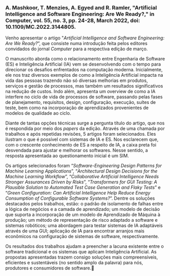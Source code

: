 ### A. Mashkoor, T. Menzies, A. Egyed and R. Ramler, "Artificial Intelligence and Software Engineering: Are We Ready?," in Computer, vol. 55, no. 3, pp. 24-28, March 2022, doi: 10.1109/MC.2022.3144805.

Venho apresentar o artigo "*Artificial Intelligence and Software Engineering: Are We Ready?*”, que consiste numa introdução feita pelos editores convidados do jornal *Computer* para a respectiva edição de março. 

O manuscrito aborda como o relacionamento entre Engenharia de Software (ES) e Inteligência Artificial (IA) vem se desenvolvendo com o tempo para direcionar os desafios enfrentados na computação moderna. Inicialmente, ele nos traz diversos exemplos de como a Inteligência Artificial impacta na vida das pessoas trazendo não só diversas melhorias em produtos, serviços e gestão de processos, mas também um resultados significativos na redução de custos. Indo além, apresenta um overview de como a IA interfere no ciclo de vida de processos de software, passando pelas fases de planejamento, requisitos, design, configuração, execução, suítes de teste, bem como na incorporação de aprendizados provenientes de modelos de qualidade ao ciclo. 

Diante de tantas opções técnicas surge a pergunta título do artigo, que nos é respondida por meio dos *papers* da edição. Através de uma chamada por trabalhos e após repetidas revisões, 5 artigos foram selecionados. Eles ilustram o que é possível com sistemas de IA e ES. Nos esclarecem que, com o crescente conhecimento de ES a respeito de IA, a caixa preta foi desvendada para ajustar e melhorar os softwares. Nesse sentido, a resposta apresentada ao questionamento inicial é um SIM. 

Os artigos selecionados foram “*Software-Engineering Design Patterns for Machine Learning Applications*”, “*Architectural Design Decisions for the Machine Learning Workflow*”, “*Collaborative Artificial Intelligence Needs Stronger Assurances Driven by Risks*”, “*Transformers for GUI Testing: A Plausible Solution to Automated Test Case Generation and Flaky Tests*” e “*Green Configuration: Can Artificial Intelligence Help Reduce Energy Consumption of Configurable Software Systems?*”. Dentre os soluções destacados pelos trabalhos, estão: o padrão de isolamento de falhas entre a lógica de negócios e a camada de aprendizado; um modelo de decisão que suporta a incorporação de um modelo de Aprendizado de Máquina à produção; um método de representação de risco adaptado a software e sistemas robóticos; uma abordagem para testar sistemas de IA adaptáveis através de uma GUI; aplicação de IA para encontrar arranjos mais econômicos na configuração de sistemas de software, respectivamente.

Os resultados dos trabalhos ajudam a preencher a lacuna existente entre o software tradicional e os sistemas que aplicam Inteligência Artificial. As propostas apresentadas trazem consigo soluções mais compreensíveis, eficientes e sustentáveis (no sentido amplo da palavra) para nós, produtores e consumidores de software.
